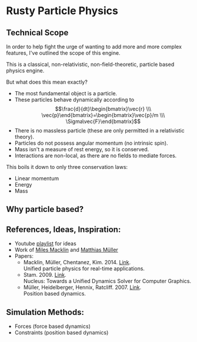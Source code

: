 # Rusty Particle Physics

## Technical Scope
In order to help fight the urge of wanting to add more 
and more complex features, I've outlined the scope of 
this engine.

This is a classical, non-relativistic, non-field-theoretic, particle based physics engine.

But what does this mean exactly?
- The most fundamental object is a particle.
- These particles behave dynamically according to $$\frac{d}{dt}\begin{bmatrix}\vec{r} \\\ \vec{p}\end{bmatrix}=\begin{bmatrix}\vec{p}/m \\\ \Sigma\vec{F}\end{bmatrix}$$
- There is no massless particle (these are only permitted in a relativistic theory).
- Particles do not possess angular momentum (no intrinsic spin).
- Mass isn't a measure of rest energy, so it is conserved.
- Interactions are non-local, as there are no fields to mediate forces.

This boils it down to only three conservation laws:
- Linear momentum
- Energy
- Mass

Why particle based?
- 

## References, Ideas, Inspiration:
- Youtube [playlist](https://youtube.com/playlist?list=PLvypLlLlZuNhcdtPKfQ25cpmhBuWWDZzR) for ideas
- Work of [Miles Macklin](http://blog.mmacklin.com/) and [Matthias Müller](https://matthias-research.github.io/pages/)
- Papers:
    - Macklin, Müller, Chentanez, Kim. 2014. [Link](https://doi.org/10.1145/2601097.2601152).<br />Unified particle physics for real-time applications.
    - Stam. 2009. [Link](https://www.autodesk.com/research/publications/nucleus).<br />Nucleus: Towards a Unified Dynamics Solver for Computer Graphics.
    - Müller, Heidelberger, Hennix, Ratcliff. 2007. [Link](https://doi.org/10.1016/j.jvcir.2007.01.005).<br />Position based dynamics.

## Simulation Methods:
- Forces (force based dynamics)
- Constraints (position based dynamics)
